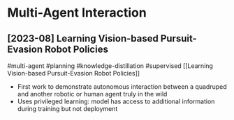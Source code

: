 # Multi-Agent Interaction

## [2023-08] Learning Vision-based Pursuit-Evasion Robot Policies

#multi-agent
#planning
#knowledge-distillation
#supervised
[[Learning Vision-based Pursuit-Evasion Robot Policies]]
- First work to demonstrate autonomous interaction between a quadruped and another robotic or human agent truly in the wild
- Uses privileged learning: model has access to additional information during training but not deployment
